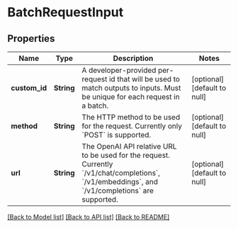 # BatchRequestInput
## Properties

| Name | Type | Description | Notes |
|------------ | ------------- | ------------- | -------------|
| **custom\_id** | **String** | A developer-provided per-request id that will be used to match outputs to inputs. Must be unique for each request in a batch. | [optional] [default to null] |
| **method** | **String** | The HTTP method to be used for the request. Currently only &#x60;POST&#x60; is supported. | [optional] [default to null] |
| **url** | **String** | The OpenAI API relative URL to be used for the request. Currently &#x60;/v1/chat/completions&#x60;, &#x60;/v1/embeddings&#x60;, and &#x60;/v1/completions&#x60; are supported. | [optional] [default to null] |

[[Back to Model list]](../README.md#documentation-for-models) [[Back to API list]](../README.md#documentation-for-api-endpoints) [[Back to README]](../README.md)

